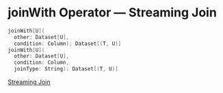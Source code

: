 # joinWith Operator &mdash; Streaming Join

```scala
joinWith[U](
  other: Dataset[U],
  condition: Column): Dataset[(T, U)]
joinWith[U](
  other: Dataset[U],
  condition: Column,
  joinType: String): Dataset[(T, U)]
```

[Streaming Join](../streaming-join/index.md)
